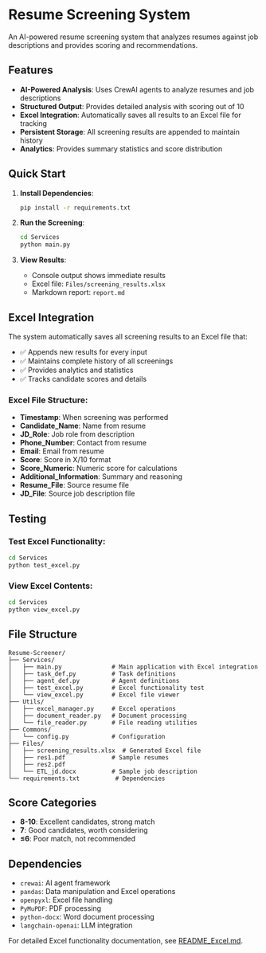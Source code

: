 # Resume Screening System

An AI-powered resume screening system that analyzes resumes against job descriptions and provides scoring and recommendations.

## Features

- **AI-Powered Analysis**: Uses CrewAI agents to analyze resumes and job descriptions
- **Structured Output**: Provides detailed analysis with scoring out of 10
- **Excel Integration**: Automatically saves all results to an Excel file for tracking
- **Persistent Storage**: All screening results are appended to maintain history
- **Analytics**: Provides summary statistics and score distribution

## Quick Start

1. **Install Dependencies**:
   ```bash
   pip install -r requirements.txt
   ```

2. **Run the Screening**:
   ```bash
   cd Services
   python main.py
   ```

3. **View Results**:
   - Console output shows immediate results
   - Excel file: `Files/screening_results.xlsx`
   - Markdown report: `report.md`

## Excel Integration

The system automatically saves all screening results to an Excel file that:
- ✅ Appends new results for every input
- ✅ Maintains complete history of all screenings
- ✅ Provides analytics and statistics
- ✅ Tracks candidate scores and details

### Excel File Structure:
- **Timestamp**: When screening was performed
- **Candidate_Name**: Name from resume
- **JD_Role**: Job role from description
- **Phone_Number**: Contact from resume
- **Email**: Email from resume
- **Score**: Score in X/10 format
- **Score_Numeric**: Numeric score for calculations
- **Additional_Information**: Summary and reasoning
- **Resume_File**: Source resume file
- **JD_File**: Source job description file

## Testing

### Test Excel Functionality:
```bash
cd Services
python test_excel.py
```

### View Excel Contents:
```bash
cd Services
python view_excel.py
```

## File Structure

```
Resume-Screener/
├── Services/
│   ├── main.py              # Main application with Excel integration
│   ├── task_def.py          # Task definitions
│   ├── agent_def.py         # Agent definitions
│   ├── test_excel.py        # Excel functionality test
│   └── view_excel.py        # Excel file viewer
├── Utils/
│   ├── excel_manager.py     # Excel operations
│   ├── document_reader.py   # Document processing
│   └── file_reader.py       # File reading utilities
├── Commons/
│   └── config.py            # Configuration
├── Files/
│   ├── screening_results.xlsx  # Generated Excel file
│   ├── res1.pdf             # Sample resumes
│   ├── res2.pdf
│   └── ETL_jd.docx          # Sample job description
└── requirements.txt          # Dependencies
```

## Score Categories

- **8-10**: Excellent candidates, strong match
- **7**: Good candidates, worth considering  
- **≤6**: Poor match, not recommended

## Dependencies

- `crewai`: AI agent framework
- `pandas`: Data manipulation and Excel operations
- `openpyxl`: Excel file handling
- `PyMuPDF`: PDF processing
- `python-docx`: Word document processing
- `langchain-openai`: LLM integration

For detailed Excel functionality documentation, see [README_Excel.md](README_Excel.md).
